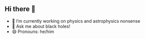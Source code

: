 ## Hi there 👋

- 🔭 I’m currently working on physics and astrophysics nonsense
- 💬 Ask me about black holes! 
- 😄 Pronouns: he/him
